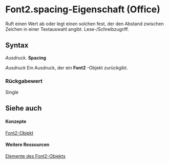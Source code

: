 
# Font2.spacing-Eigenschaft (Office)

Ruft einen Wert ab oder legt einen solchen fest, der den Abstand zwischen Zeichen in einer Textauswahl angibt. Lese-/Schreibzugriff.


## Syntax

 _Ausdruck_. **Spacing**

 _Ausdruck_ Ein Ausdruck, der ein **Font2** -Objekt zurückgibt.


### Rückgabewert

Single


## Siehe auch


#### Konzepte


[Font2-Objekt](8e892c52-56d9-72bd-2893-b15a17cd59ae.md)
#### Weitere Ressourcen


[Elemente des Font2-Objekts](http://msdn.microsoft.com/library/8c91a433-b474-486a-4c03-eb9f7b44ecb0%28Office.15%29.aspx)